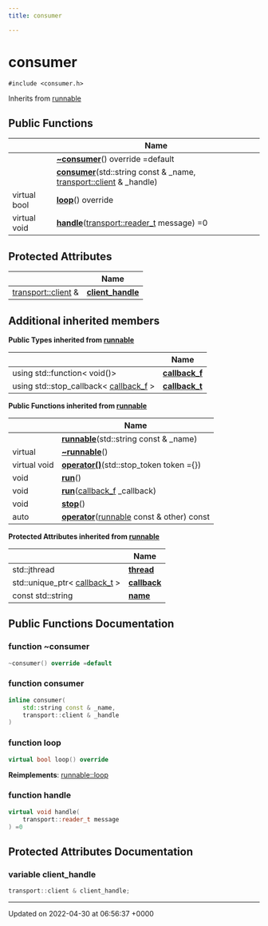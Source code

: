 ```yaml
---
title: consumer

---
```


# consumer






`#include <consumer.h>`

Inherits from [runnable](Classes/classrunnable.md)

## Public Functions

|                | Name           |
| -------------- | -------------- |
| | **[~consumer](Classes/classconsumer.md#function-~consumer)**() override =default |
| | **[consumer](Classes/classconsumer.md#function-consumer)**(std::string const & _name, [transport::client](Classes/classtransport_1_1client.md) & _handle) |
| virtual bool | **[loop](Classes/classconsumer.md#function-loop)**() override |
| virtual void | **[handle](Classes/classconsumer.md#function-handle)**([transport::reader_t](Namespaces/namespacetransport.md#using-reader-t) message) =0 |

## Protected Attributes

|                | Name           |
| -------------- | -------------- |
| [transport::client](Classes/classtransport_1_1client.md) & | **[client_handle](Classes/classconsumer.md#variable-client-handle)**  |

## Additional inherited members

**Public Types inherited from [runnable](Classes/classrunnable.md)**

|                | Name           |
| -------------- | -------------- |
| using std::function< void()> | **[callback_f](Classes/classrunnable.md#using-callback-f)**  |
| using std::stop_callback< [callback_f](Classes/classrunnable.md#using-callback-f) > | **[callback_t](Classes/classrunnable.md#using-callback-t)**  |

**Public Functions inherited from [runnable](Classes/classrunnable.md)**

|                | Name           |
| -------------- | -------------- |
| | **[runnable](Classes/classrunnable.md#function-runnable)**(std::string const & _name) |
| virtual | **[~runnable](Classes/classrunnable.md#function-~runnable)**() |
| virtual void | **[operator()](Classes/classrunnable.md#function-operator())**(std::stop_token token ={}) |
| void | **[run](Classes/classrunnable.md#function-run)**() |
| void | **[run](Classes/classrunnable.md#function-run)**([callback_f](Classes/classrunnable.md#using-callback-f) _callback) |
| void | **[stop](Classes/classrunnable.md#function-stop)**() |
| auto | **[operator](Classes/classrunnable.md#function-operator)**([runnable](Classes/classrunnable.md) const & other) const |

**Protected Attributes inherited from [runnable](Classes/classrunnable.md)**

|                | Name           |
| -------------- | -------------- |
| std::jthread | **[thread](Classes/classrunnable.md#variable-thread)**  |
| std::unique_ptr< [callback_t](Classes/classrunnable.md#using-callback-t) > | **[callback](Classes/classrunnable.md#variable-callback)**  |
| const std::string | **[name](Classes/classrunnable.md#variable-name)**  |


## Public Functions Documentation

### function ~consumer

```cpp
~consumer() override =default
```


### function consumer

```cpp
inline consumer(
    std::string const & _name,
    transport::client & _handle
)
```


### function loop

```cpp
virtual bool loop() override
```


**Reimplements**: [runnable::loop](Classes/classrunnable.md#function-loop)


### function handle

```cpp
virtual void handle(
    transport::reader_t message
) =0
```


## Protected Attributes Documentation

### variable client_handle

```cpp
transport::client & client_handle;
```


-------------------------------

Updated on 2022-04-30 at 06:56:37 +0000